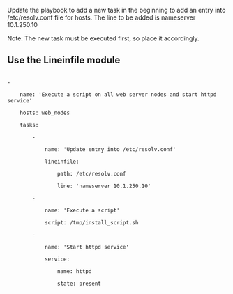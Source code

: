 

Update the playbook to add a new task in the beginning to add an entry into /etc/resolv.conf file for hosts. The line to be added is nameserver 10.1.250.10

Note: The new task must be executed first, so place it accordingly.

  

## Use the Lineinfile module

~~~~

-

    name: 'Execute a script on all web server nodes and start httpd service'

    hosts: web_nodes

    tasks:

        -

            name: 'Update entry into /etc/resolv.conf'

            lineinfile:

                path: /etc/resolv.conf

                line: 'nameserver 10.1.250.10'

        -

            name: 'Execute a script'

            script: /tmp/install_script.sh

        -

            name: 'Start httpd service'

            service:

                name: httpd

                state: present

  

~~~~